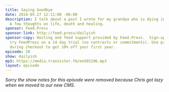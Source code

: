 ```yaml
---
title: Saying Goodbye
date: 2014-05-27 12:11:00 -06:00
description: I talk about a post I wrote for my grandpa who is dying in the hospital.
  A few thoughts on life, death and healing.
sponsor: Feed.Press
sponsor-link: http://feed.press/dailyish
sponsor-copy: Hosting and feed support provided by Feed.Press.  Sign-up today and
  try FeedPress on a 14 day trial (no contracts or commitments). Use promo code "dailyish"
  during checkout to get 10% off your first year.
episode: 20
show: dailyish
mp3: https://media.transistor.fm/ee505296.mp3
layout: episode
---
```


<em>Sorry the show notes for this episode were removed because Chris got lazy when we moved to our new CMS</em>.
